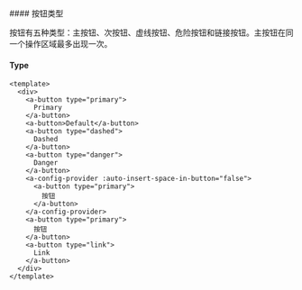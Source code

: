 <cn>
#### 按钮类型 

按钮有五种类型：主按钮、次按钮、虚线按钮、危险按钮和链接按钮。主按钮在同一个操作区域最多出现一次。
</cn>
<us>
#### Type
</us>

```tpl
<template>
  <div>
    <a-button type="primary">
      Primary
    </a-button>
    <a-button>Default</a-button>
    <a-button type="dashed">
      Dashed
    </a-button>
    <a-button type="danger">
      Danger
    </a-button>
    <a-config-provider :auto-insert-space-in-button="false">
      <a-button type="primary">
        按钮
      </a-button>
    </a-config-provider>
    <a-button type="primary">
      按钮
    </a-button>
    <a-button type="link">
      Link
    </a-button>
  </div>
</template>
```